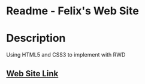 # Readme - Felix's Web Site 

# Description
Using HTML5 and CSS3 to implement with RWD

## [Web Site Link](https://felix2015github.github.io/WebSite)
